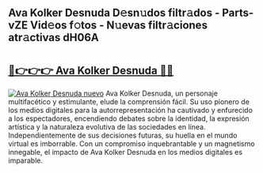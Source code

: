 ## Ava Kolker Desnuda D𝚎sn𝚞dos filtr𝚊dos - Parts-vZE Vid𝚎os f𝚘tos - N𝚞evas filtr𝚊ciones atr𝚊ctivas dH06A

# <h2><a href="http://mb41tk.tromn.icu/?c=Ava+Kolker+Desnuda">🔗👉👉👉 Ava Kolker Desnuda 🔗🔗</a></h2>

[![Ava Kolker Desnuda nuevo](https://i.imgur.com/pEAQMta.gif)](http://mb41tk.tromn.icu/?c=Ava+Kolker+Desnuda)
Ava Kolker Desnuda, un personaje multifacético y estimulante, elude la comprensión fácil. Su uso pionero de los medios digitales para la autorrepresentación ha cautivado y enfurecido a los espectadores, encendiendo debates sobre la identidad, la expresión artística y la naturaleza evolutiva de las sociedades en línea. Independientemente de sus decisiones futuras, su huella en el mundo virtual es imborrable. Con un compromiso inquebrantable y un magnetismo innegable, el impacto de Ava Kolker Desnuda en los medios digitales es imparable.
